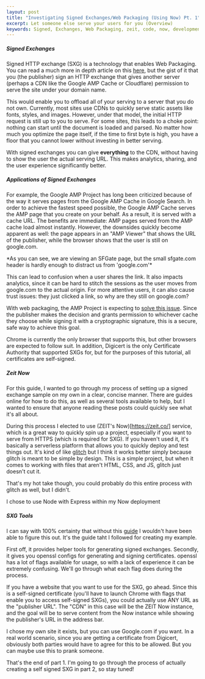 ```yaml
---
layout: post
title: "Investigating Signed Exchanges/Web Packaging (Using Now) Pt. 1"
excerpt: Let someone else serve your users for you (Overview)
keywords: Signed, Exchanges, Web Packaging, zeit, code, now, development, AMP, tutorial, Phillip, Kriegel
---
```


##### Signed Exchanges

Signed HTTP exchange (SXG) is a technology that enables Web Packaging. You can read a much more in depth article on this [here](https://developers.google.com/web/updates/2018/11/signed-exchanges), but the gist of it that you (the publisher) sign an HTTP exchange that gives another server (perhaps a CDN like the Google AMP Cache or Cloudflare) permission to serve the site under your domain name.

This would enable you to offload all of your serving to a server that you do not own. Currently, most sites use CDNs to quickly serve static assets like fonts, styles, and images. However, under that model, the initial HTTP request is still up to you to serve. For some sites, this leads to a choke point: nothing can start until the document is loaded and parsed. No matter how much you optimize the page itself, if the time to first byte is high, you have a floor that you cannot lower without investing in better serving.

With signed exchanges you can give **everything** to the CDN, without having to show the user the actual serving URL. This makes analytics, sharing, and the user experience significantly better.

##### Applications of Signed Exchanges

For example, the Google AMP Project has long been criticized because of the way it serves pages from the Google AMP Cache in Google Search. In order to achieve the fastest speed possible, the Google AMP Cache serves the AMP page that you create on your behalf. As a result, it is served with a cache URL. The benefits are immediate: AMP pages served from the AMP cache load almost instantly. However, the downsides quickly become apparent as well: the page appears in an "AMP Viewer" that shows the URL of the publisher, while the browser shows that the user is still on google.com.

<amp-img width="320" height="312" layout="responsive" src="/assets/posts/signed_exchanges/amp_cache_example.png"></amp-img>
<caption>*As you can see, we are viewing an SFGate page, but the small sfgate.com header is hardly enough to distract us from 'google.com'*</caption>

This can lead to confusion when a user shares the link. It also impacts analytics, since it can be hard to stitch the sessions as the user moves from google.com to the actual origin. For more attentive users, it can also cause trust issues: they just clicked a link, so why are they still on google.com?

With web packaging, the AMP Project is expecting to [solve this issue](https://blog.amp.dev/2018/05/08/a-first-look-at-using-web-packaging-to-improve-amp-urls/). Since the publisher makes the decision and grants permission to whichever cache they choose while signing it with a cryptographic signature, this is a secure, safe way to achieve this goal.

Chrome is currently the only browser that supports this, but other browsers are expected to follow suit. In addition, Digicert is the only Certificate Authority that supported SXGs for, but for the purposes of this tutorial, all certificates are self-signed.

##### Zeit Now

For this guide, I wanted to go through my process of setting up a signed exchange sample on my own in a clear, concise manner. There are guides online for how to do this, as well as several tools available to help, but I wanted to ensure that anyone reading these posts could quickly see what it's all about.

During this process I elected to use (ZEIT's Now)[https://zeit.co/] service, which is a great way to quickly spin up a project, especially if you want to serve from HTTPS (which is required for SXG). If you haven't used it, it's basically a serverless platform that allows you to quickly deploy and test things out. It's kind of like [glitch](https://glitch.com/) but I think it works better simply because glitch is meant to be simple by design. This is a simple project, but when it comes to working with files that aren't HTML, CSS, and JS, glitch just doesn't cut it.

That's my hot take though, you could probably do this entire process with glitch as well, but I didn't.

I chose to use Node with Express within my Now deployment

##### SXG Tools

I can say with 100% certainty that without this [guide](https://github.com/WICG/webpackage/tree/master/go/signedexchange#creating-our-first-signed-exchange) I wouldn't have been able to figure this out. It's the guide taht I followed for creating my example.

First off, it provides helper tools for generating signed exchanges. Secondly, it gives you openssl configs for generating and signing certificates. openssl has a lot of flags available for usage, so with a lack of experience it can be extremely confusing. We'll go through what each flag does during the process.

If you have a website that you want to use for the SXG, go ahead. Since this is a self-signed certificate (you'll have to launch Chrome with flags that enable you to access self-signed SXGs), you could actually use ANY URL as the "publisher URL". The "CDN" in this case will be the ZEIT Now instance, and the goal will be to serve content from the Now instance while showing the publisher's URL in the address bar. 

I chose my own site it exists, but you can use Google.com if you want. In a real world scenario, since you are getting a certificate from Digicert, obviously both parties would have to agree for this to be allowed. But you can maybe use this to prank someone.

That's the end of part 1. I'm going to go through the process of actually creating a self signed SXG in part 2, so stay tuned!
